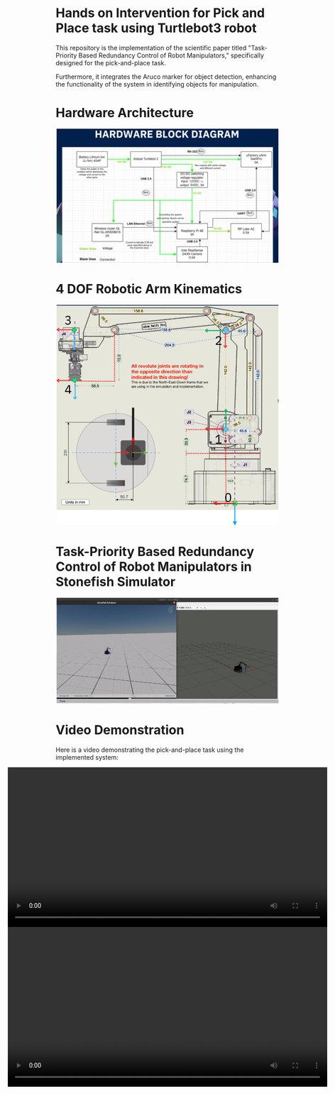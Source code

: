 # Hands on Intervention for Pick and Place task using Turtlebot3 robot


This repository is the implementation of the scientific paper titled "Task-Priority Based Redundancy Control of Robot Manipulators," specifically designed for the pick-and-place task.

Furthermore, it integrates the Aruco marker for object detection, enhancing the functionality of the system in identifying objects for manipulation.

# Hardware Architecture
<div style="text-align:center">
  <img src="Images/ha_ar.png" alt="Getting Started" width="500"/>
</div>

# 4 DOF Robotic Arm Kinematics
<div style="text-align:center">
  <img src="Images/kinematics.png" alt="Getting Started" width="500"/>
</div>

# Task-Priority Based Redundancy Control of Robot Manipulators in Stonefish Simulator
<div style="text-align:center">
  <img src="Images/3.png" alt="Getting Started" width="500"/>
</div>

# Video Demonstration
Here is a video demonstrating the pick-and-place task using the implemented system:


<div style="display: flex; justify-content: center;">
    <video width="860" height="360" controls>
        <source src="Videos/pick_and_place_real_robot.mp4" type="video/mp4">
    </video>
</div>

<div style="display: flex; justify-content: center;">
    <video width="860" height="360" controls>
        <source src="Videos/real_robot_compressed.mp4" type="video/mp4">
    </video>
</div>

